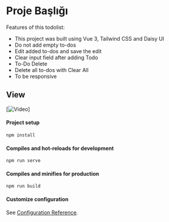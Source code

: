 # Proje Başlığı

Features of this todolist:
* This project was built using Vue 3, Tailwind CSS and Daisy UI
* Do not add empty to-dos
* Edit added to-dos and save the edit
* Clear input field after adding Todo
* To-Do Delete
* Delete all to-dos with Clear All
* To be responsive


## View

[![Video]([https://example.com/video.mp4](https://drive.google.com/file/d/1yHle6kDImd86ex5-ne3DkWYSw9P9cTYY/view?usp=sharing))]




#### Project setup
```
npm install
```

#### Compiles and hot-reloads for development
```
npm run serve
```

#### Compiles and minifies for production
```
npm run build
```

#### Customize configuration
See [Configuration Reference](https://cli.vuejs.org/config/).
